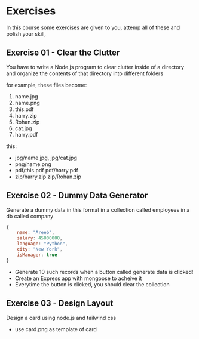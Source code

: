 # Exercises
In this course some exercises are given to you, attemp all of these and polish your skill,

## Exercise 01 - Clear the Clutter
You have to write a Node.js program to clear clutter inside of a directory and organize the contents of that directory into different folders

for example, these files become:
1. name.jpg
2. name.png
3. this.pdf 
4. harry.zip
5. Rohan.zip
6. cat.jpg 
7. harry.pdf

this: 
-   jpg/name.jpg, jpg/cat.jpg 
-   png/name.png 
-   pdf/this.pdf pdf/harry.pdf
-   zip/harry.zip zip/Rohan.zip


## Exercise 02 - Dummy Data Generator
Generate a dummy data in this format in a collection called employees in a db called company

```js
{   
    name: "Areeb",
    salary: 45000000,
    language: "Python",
    city: "New York",
    isManager: true
}
```
-   Generate 10 such records when a button called generate data is clicked!
-   Create an Express app with mongoose to acheive it
-   Everytime the button is clicked, you should clear the collection 


## Exercise 03 - Design Layout
Design a card using node.js and tailwind css

-   use card.png as template of card